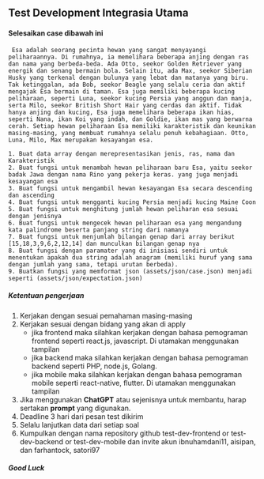 ## Test Development Integrasia Utama ##

#### Selesaikan case dibawah ini ####
     Esa adalah seorang pecinta hewan yang sangat menyayangi peliharaannya. Di rumahnya, ia memelihara beberapa anjing dengan ras dan nama yang berbeda-beda. Ada Otto, seekor Golden Retriever yang energik dan senang bermain bola. Selain itu, ada Max, seekor Siberian Husky yang terkenal dengan bulunya yang lebat dan matanya yang biru. Tak ketinggalan, ada Bob, seekor Beagle yang selalu ceria dan aktif mengajak Esa bermain di taman. Esa juga memiliki beberapa kucing peliharaan, seperti Luna, seekor kucing Persia yang anggun dan manja, serta Milo, seekor British Short Hair yang cerdas dan aktif. Tidak hanya anjing dan kucing, Esa juga memelihara beberapa ikan hias, seperti Nana, ikan Koi yang indah, dan Goldie, ikan mas yang berwarna cerah. Setiap hewan peliharaan Esa memiliki karakteristik dan keunikan masing-masing, yang membuat rumahnya selalu penuh kebahagiaan. Otto, Luna, Milo, Max merupakan kesayangan esa.
 
    1. Buat data array dengan merepresentasikan jenis, ras, nama dan Karakteristik
    2. Buat fungsi untuk menambah hewan peliharaan baru Esa, yaitu seekor badak Jawa dengan nama Rino yang pekerja keras. yang juga menjadi kesayangan esa
    3. Buat fungsi untuk mengambil hewan kesayangan Esa secara descending dan ascending
    4. Buat fungsi untuk mengganti kucing Persia menjadi kucing Maine Coon
    5. Buat fungsi untuk menghitung jumlah hewan peliharan esa sesuai dengan jenisnya
    6. Buat fungsi untuk mengecek hewan peliharaan esa yang mengandung kata palindrome beserta panjang string dari namanya
    7. Buat fungsi untuk menjumlah bilangan genap dari array berikut [15,18,3,9,6,2,12,14] dan munculkan bilangan genap nya 
    8. Buat fungsi dengan paramater yang di inisiasi sendiri untuk menentukan apakah dua string adalah anagram (memiliki huruf yang sama dengan jumlah yang sama, tetapi urutan berbeda).
    9. Buatkan fungsi yang memformat json (assets/json/case.json) menjadi seperti (assets/json/expectation.json)

##### Ketentuan pengerjaan #####
1. Kerjakan dengan sesuai pemahaman masing-masing
2. Kerjakan sesuai dengan bidang yang akan di apply
    - jika frontend maka silahkan kerjakan dengan bahasa pemograman frontend seperti react.js, javascript. Di utamakan menggunakan tampilan
    - jika backend maka silahkan kerjakan dengan bahasa pemograman backend seperti PHP, node.js, Golang.
    - jika mobile maka silahkan kerjakan dengan bahasa pemograman mobile seperti react-native, flutter. Di utamakan menggunakan tampilan
3. Jika menggunakan **ChatGPT** atau sejenisnya untuk membantu, harap sertakan **prompt** yang digunakan.
4. Deadline 3 hari dari pesan test dikirim
5. Selalu lanjutkan data dari setiap soal
6. Kumpulkan dengan nama repository github test-dev-frontend or test-dev-backend or test-dev-mobile dan invite akun ibnuhamdani11, aisipan, dan farhantock, satori97

##### Good Luck #####
